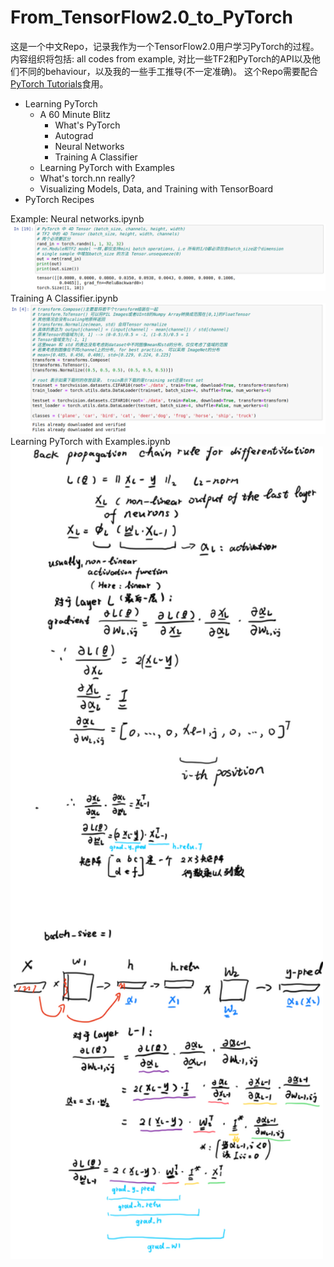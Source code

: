 # From_TensorFlow2.0_to_PyTorch
这是一个中文Repo，记录我作为一个TensorFlow2.0用户学习PyTorch的过程。内容组织将包括: all codes from example, 对比一些TF2和PyTorch的API以及他们不同的behaviour，以及我的一些手工推导(不一定准确)。
这个Repo需要配合 [PyTorch Tutorials](https://pytorch.org/tutorials/)食用。
* Learning PyTorch
  * A 60 Minute Blitz
    * What's PyTorch
    * Autograd
    * Neural Networks
    * Training A Classifier
  * Learning PyTorch with Examples
  * What's torch.nn really?
  * Visualizing Models, Data, and Training with TensorBoard
* PyTorch Recipes

Example: 
Neural networks.ipynb
![](./fig/Example.png)
Training A Classifier.ipynb
![](./fig/data_normalization.png)  
Learning PyTorch with Examples.ipynb   
<img src="./fig/chain_rule_differentiation.png" alt="图片替换文本" width="500" height="1300" align="left" />
